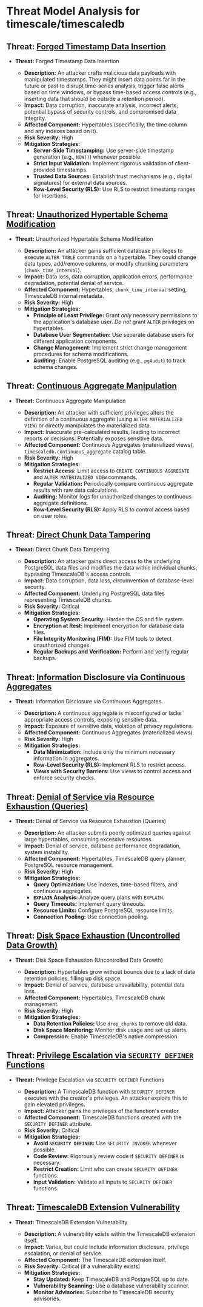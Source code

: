# Threat Model Analysis for timescale/timescaledb

## Threat: [Forged Timestamp Data Insertion](./threats/forged_timestamp_data_insertion.md)

*   **Threat:** Forged Timestamp Data Insertion

    *   **Description:** An attacker crafts malicious data payloads with manipulated timestamps. They might insert data points far in the future or past to disrupt time-series analysis, trigger false alerts based on time windows, or bypass time-based access controls (e.g., inserting data that should be outside a retention period).
    *   **Impact:** Data corruption, inaccurate analysis, incorrect alerts, potential bypass of security controls, and compromised data integrity.
    *   **Affected Component:** Hypertables (specifically, the time column and any indexes based on it).
    *   **Risk Severity:** High
    *   **Mitigation Strategies:**
        *   **Server-Side Timestamping:** Use server-side timestamp generation (e.g., `NOW()`) whenever possible.
        *   **Strict Input Validation:** Implement rigorous validation of client-provided timestamps.
        *   **Trusted Data Sources:** Establish trust mechanisms (e.g., digital signatures) for external data sources.
        *   **Row-Level Security (RLS):** Use RLS to restrict timestamp ranges for insertions.

## Threat: [Unauthorized Hypertable Schema Modification](./threats/unauthorized_hypertable_schema_modification.md)

*   **Threat:** Unauthorized Hypertable Schema Modification

    *   **Description:** An attacker gains sufficient database privileges to execute `ALTER TABLE` commands on a hypertable. They could change data types, add/remove columns, or modify chunking parameters (`chunk_time_interval`).
    *   **Impact:** Data loss, data corruption, application errors, performance degradation, potential denial of service.
    *   **Affected Component:** Hypertables, `chunk_time_interval` setting, TimescaleDB internal metadata.
    *   **Risk Severity:** High
    *   **Mitigation Strategies:**
        *   **Principle of Least Privilege:** Grant *only* necessary permissions to the application's database user. *Do not* grant `ALTER` privileges on hypertables.
        *   **Database User Segmentation:** Use separate database users for different application components.
        *   **Change Management:** Implement strict change management procedures for schema modifications.
        *   **Auditing:** Enable PostgreSQL auditing (e.g., `pgAudit`) to track schema changes.

## Threat: [Continuous Aggregate Manipulation](./threats/continuous_aggregate_manipulation.md)

*   **Threat:** Continuous Aggregate Manipulation

    *   **Description:** An attacker with sufficient privileges alters the definition of a continuous aggregate (using `ALTER MATERIALIZED VIEW`) or directly manipulates the materialized data.
    *   **Impact:** Inaccurate pre-calculated results, leading to incorrect reports or decisions. Potentially exposes sensitive data.
    *   **Affected Component:** Continuous Aggregates (materialized views), `timescaledb.continuous_aggregate` catalog table.
    *   **Risk Severity:** High
    *   **Mitigation Strategies:**
        *   **Restrict Access:** Limit access to `CREATE CONTINUOUS AGGREGATE` and `ALTER MATERIALIZED VIEW` commands.
        *   **Regular Validation:** Periodically compare continuous aggregate results with raw data calculations.
        *   **Auditing:** Monitor logs for unauthorized changes to continuous aggregate definitions.
        *   **Row-Level Security (RLS):** Apply RLS to control access based on user roles.

## Threat: [Direct Chunk Data Tampering](./threats/direct_chunk_data_tampering.md)

*   **Threat:** Direct Chunk Data Tampering

    *   **Description:** An attacker gains direct access to the underlying PostgreSQL data files and modifies the data within individual chunks, bypassing TimescaleDB's access controls.
    *   **Impact:** Data corruption, data loss, circumvention of database-level security.
    *   **Affected Component:** Underlying PostgreSQL data files representing TimescaleDB chunks.
    *   **Risk Severity:** Critical
    *   **Mitigation Strategies:**
        *   **Operating System Security:** Harden the OS and file system.
        *   **Encryption at Rest:** Implement encryption for database data files.
        *   **File Integrity Monitoring (FIM):** Use FIM tools to detect unauthorized changes.
        *   **Regular Backups and Verification:** Perform and verify regular backups.

## Threat: [Information Disclosure via Continuous Aggregates](./threats/information_disclosure_via_continuous_aggregates.md)

*   **Threat:** Information Disclosure via Continuous Aggregates

    *   **Description:** A continuous aggregate is misconfigured or lacks appropriate access controls, exposing sensitive data.
    *   **Impact:** Exposure of sensitive data, violation of privacy regulations.
    *   **Affected Component:** Continuous Aggregates (materialized views).
    *   **Risk Severity:** High
    *   **Mitigation Strategies:**
        *   **Data Minimization:** Include only the minimum necessary information in aggregates.
        *   **Row-Level Security (RLS):** Implement RLS to restrict access.
        *   **Views with Security Barriers:** Use views to control access and enforce security checks.

## Threat: [Denial of Service via Resource Exhaustion (Queries)](./threats/denial_of_service_via_resource_exhaustion__queries_.md)

*   **Threat:** Denial of Service via Resource Exhaustion (Queries)

    *   **Description:** An attacker submits poorly optimized queries against large hypertables, consuming excessive resources.
    *   **Impact:** Denial of service, database performance degradation, system instability.
    *   **Affected Component:** Hypertables, TimescaleDB query planner, PostgreSQL resource management.
    *   **Risk Severity:** High
    *   **Mitigation Strategies:**
        *   **Query Optimization:** Use indexes, time-based filters, and continuous aggregates.
        *   **`EXPLAIN` Analysis:** Analyze query plans with `EXPLAIN`.
        *   **Query Timeouts:** Implement query timeouts.
        *   **Resource Limits:** Configure PostgreSQL resource limits.
        *   **Connection Pooling:** Use connection pooling.

## Threat: [Disk Space Exhaustion (Uncontrolled Data Growth)](./threats/disk_space_exhaustion__uncontrolled_data_growth_.md)

*   **Threat:** Disk Space Exhaustion (Uncontrolled Data Growth)

    *   **Description:** Hypertables grow without bounds due to a lack of data retention policies, filling up disk space.
    *   **Impact:** Denial of service, database unavailability, potential data loss.
    *   **Affected Component:** Hypertables, TimescaleDB chunk management.
    *   **Risk Severity:** High
    *   **Mitigation Strategies:**
        *   **Data Retention Policies:** Use `drop_chunks` to remove old data.
        *   **Disk Space Monitoring:** Monitor disk usage and set up alerts.
        *   **Compression:** Enable TimescaleDB's native compression.

## Threat: [Privilege Escalation via `SECURITY DEFINER` Functions](./threats/privilege_escalation_via__security_definer__functions.md)

*   **Threat:** Privilege Escalation via `SECURITY DEFINER` Functions

    *   **Description:** A TimescaleDB function with `SECURITY DEFINER` executes with the creator's privileges. An attacker exploits this to gain elevated privileges.
    *   **Impact:** Attacker gains the privileges of the function's creator.
    *   **Affected Component:** TimescaleDB functions created with the `SECURITY DEFINER` attribute.
    *   **Risk Severity:** Critical
    *   **Mitigation Strategies:**
        *   **Avoid `SECURITY DEFINER`:** Use `SECURITY INVOKER` whenever possible.
        *   **Code Review:** Rigorously review code if `SECURITY DEFINER` is necessary.
        *   **Restrict Creation:** Limit who can create `SECURITY DEFINER` functions.
        *   **Input Validation:** Validate all inputs to `SECURITY DEFINER` functions.

## Threat: [TimescaleDB Extension Vulnerability](./threats/timescaledb_extension_vulnerability.md)

*   **Threat:** TimescaleDB Extension Vulnerability

    *   **Description:** A vulnerability exists within the TimescaleDB extension itself.
    *   **Impact:** Varies, but could include information disclosure, privilege escalation, or denial of service.
    *   **Affected Component:** The TimescaleDB extension itself.
    *   **Risk Severity:** Critical (if a vulnerability exists)
    *   **Mitigation Strategies:**
        *   **Stay Updated:** Keep TimescaleDB and PostgreSQL up to date.
        *   **Vulnerability Scanning:** Use a database vulnerability scanner.
        *   **Monitor Advisories:** Subscribe to TimescaleDB security advisories.

